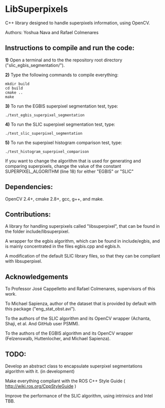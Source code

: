 # LibSuperpixels
C++ library designed to handle superpixels information, using OpenCV.


Authors:
	Yoshua Nava and Rafael Colmenares

## Instructions to compile and run the code:

**1)** Open a terminal and to the the repository root directory ("slic_egbis_segmentation/").

**2)** Type the following commands to compile everything:

```
mkdir build
cd build
cmake ..
make
```

**3)** To run the EGBIS superpixel segmentation test, type:

```./test_egbis_superpixel_segmentation ```

**4)** To run the SLIC superpixel segmentation test, type:

```./test_slic_superpixel_segmentation ```

**5)** To run the superpixel histogram comparison test, type:

```./test_histogram_superpixel_comparison ```


If you want to change the algorithm that is used for generating and comparing superpixels, change the value of the constant SUPERPIXEL_ALGORITHM (line 18) for either "EGBIS" or "SLIC"


## Dependencies:
OpenCV 2.4+, cmake 2.8+, gcc, g++, and make.



## Contributions:

A library for handling superpixels called "libsuperpixel", that can be found in the folder include/libsuperpixel.

A wrapper for the egbis algorithm, which can be found in include/egbis, and is mainly concentrated in the files egbis.cpp and egbis.h.

A modification of the default SLIC library files, so that they can be compliant with libsuperpixel.



## Acknowledgements

To Professor José Cappelletto and Rafael Colmenares, supervisors of this work.

To Michael Sapienza, author of the dataset that is provided by default with this package ("eng_stat_obst.avi").

To the authors of the SLIC algorithm and its OpenCV wrapper (Achanta, Shaji, et al. And GitHub user PSMM).

To the authors of the EGBIS algorithm and its OpenCV wrapper (Felzenswalb, Huttenlocher, and Michael Sapienza).


## TODO:

Develop an abstract class to encapsulate superpixel segmentations algorithm with it. (in development)

Make everything compliant with the ROS C++ Style Guide ( http://wiki.ros.org/CppStyleGuide )

Improve the performance of the SLIC algorithm, using intrinsics and Intel TBB.
